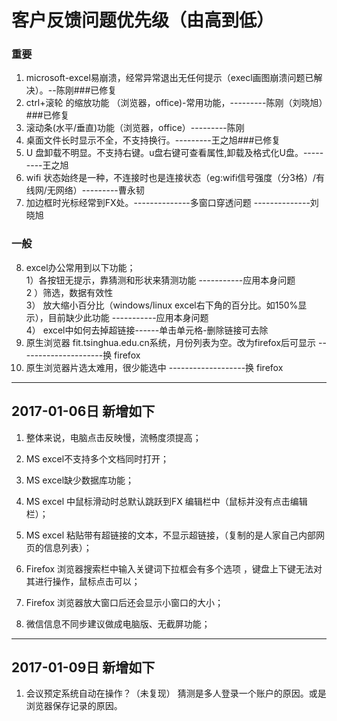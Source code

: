 # 客户反馈问题优先级（由高到低）
### 重要
1. microsoft-excel易崩溃，经常异常退出无任何提示（execl画图崩溃问题已解决）。--陈刚###已修复
2. ctrl+滚轮 的缩放功能 （浏览器，office)-常用功能，---------陈刚（刘晓旭）###已修复
3. 滚动条(水平/垂直)功能（浏览器，office）---------陈刚
4. 桌面文件长时显示不全，不支持换行。---------王之旭###已修复
5. U 盘卸载不明显。不支持右键。u盘右键可查看属性,卸载及格式化U盘。---------王之旭
6. wifi 状态始终是一种，不连接时也是连接状态（eg:wifi信号强度（分3格）/有线网/无网络）---------曹永韧  
7. 加边框时光标经常到FX处。--------------多窗口穿透问题     --------------刘晓旭

### 一般   

8. excel办公常用到以下功能；  
      1）各按钮无提示，靠猜测和形状来猜测功能   -----------应用本身问题   
      2 ）筛选，数据有效性     
      3） 放大缩小百分比（windows/linux excel右下角的百分比。如150%显示），目前缺少此功能   -----------应用本身问题   
      4） excel中如何去掉超链接------单击单元格-删除链接可去除       
9. 原生浏览器 fit.tsinghua.edu.cn系统，月份列表为空。改为firefox后可显示  ---------------------换 firefox 
10. 原生浏览器片选太难用，很少能选中  -------------------换 firefox 


-------------------------------------------------------
## 2017-01-06日 新增如下

1. 整体来说，电脑点击反映慢，流畅度须提高；

2. MS excel不支持多个文档同时打开；

3. MS excel缺少数据库功能；

4. MS excel 中鼠标滑动时总默认跳跃到FX 编辑栏中（鼠标并没有点击编辑栏）；

5. MS excel  粘贴带有超链接的文本，不显示超链接，（复制的是人家自己内部网页的信息列表）；

6. Firefox 浏览器搜索栏中输入关键词下拉框会有多个选项 ，键盘上下键无法对其进行操作，鼠标点击可以；

7. Firefox 浏览器放大窗口后还会显示小窗口的大小；

8. 微信信息不同步建议做成电脑版、无截屏功能；

-------------------------------------------------------
## 2017-01-09日 新增如下
1. 会议预定系统自动在操作？（未复现） 猜测是多人登录一个账户的原因。或是浏览器保存记录的原因。
